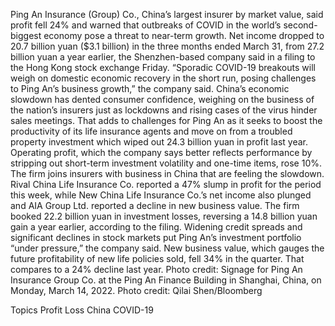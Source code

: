 Ping An Insurance (Group) Co., China’s largest insurer by market value, said profit fell 24% and warned that outbreaks of COVID in the world’s second-biggest economy pose a threat to near-term growth.
Net income dropped to 20.7 billion yuan ($3.1 billion) in the three months ended March 31, from 27.2 billion yuan a year earlier, the Shenzhen-based company said in a filing to the Hong Kong stock exchange Friday.
“Sporadic COVID-19 breakouts will weigh on domestic economic recovery in the short run, posing challenges to Ping An’s business growth,” the company said.
China’s economic slowdown has dented consumer confidence, weighing on the business of the nation’s insurers just as lockdowns and rising cases of the virus hinder sales meetings. That adds to challenges for Ping An as it seeks to boost the productivity of its life insurance agents and move on from a troubled property investment which wiped out 24.3 billion yuan in profit last year.
Operating profit, which the company says better reflects performance by stripping out short-term investment volatility and one-time items, rose 10%.
The firm joins insurers with business in China that are feeling the slowdown. Rival China Life Insurance Co. reported a 47% slump in profit for the period this week, while New China Life Insurance Co.’s net income also plunged and AIA Group Ltd. reported a decline in new business value.
The firm booked 22.2 billion yuan in investment losses, reversing a 14.8 billion yuan gain a year earlier, according to the filing.
Widening credit spreads and significant declines in stock markets put Ping An’s investment portfolio “under pressure,” the company said.
New business value, which gauges the future profitability of new life policies sold, fell 34% in the quarter. That compares to a 24% decline last year.
Photo credit: Signage for Ping An Insurance Group Co. at the Ping An Finance Building in Shanghai, China, on Monday, March 14, 2022. Photo credit: Qilai Shen/Bloomberg

Topics
Profit Loss
China
COVID-19
